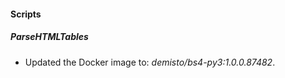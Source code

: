 
#### Scripts

##### ParseHTMLTables

- Updated the Docker image to: *demisto/bs4-py3:1.0.0.87482*.
